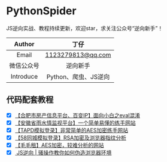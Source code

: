 # PythonSpider
JS逆向实战、教程持续更新，欢迎star，求关注公众号“逆向新手”！

| Author  | 丁仔 |
| :-----: | :---: |
| Email | 1123279813@qq.com |
| 微信公众号 | 逆向新手 |
| Introduce | Python、爬虫、JS逆向 |


## 代码配套教程
- [x] [【合肥市房产信息平台、百变IP】面向小白之eval混淆](https://mp.weixin.qq.com/s/c_-yghD8sEqgaeLO8NfkgQ)
- [x] [【安徽省雨水情监视平台】一个简单易懂的练手网站](https://mp.weixin.qq.com/s/IgaU9dzLcRzCk97Qs7phYA)
- [x] [【TAPD模拟登录】非常简单的AES加密练手网站](https://mp.weixin.qq.com/s/vF3P-PBZz-qkxTGJkiQONg)
- [x] [【58同城模拟登录】RSA加密及浏览器指纹分析](https://mp.weixin.qq.com/s/kfDpGlVuUwciyhTBdyrf5A)
- [x] [【毛毛租】AES加密，较难分析的网站](https://mp.weixin.qq.com/s/3_sRSVidVy47-ZipArbCmg)
- [x] [ JS逆向 | 骚操作教你如何伪造浏览器环境](https://mp.weixin.qq.com/s/secmduSgSjuhbBuTrNxZkQ)
